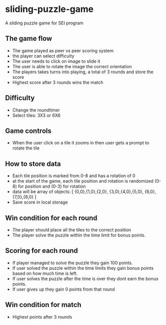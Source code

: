 # sliding-puzzle-game
A sliding puzzle game for SEI program

## The game flow
* The game played as peer vs peer scoring system
* the player can select difficulty
* The user needs to click on image to slide it
* The user is able to rotate the image the correct orientation
* The players takes turns into playing, a total of 3 rounds and store the score
* Highest score after 3 rounds wins the match

## Difficulty
* Change the roundtimer
* Select tiles: 3X3 or 6X6

## Game controls
* When the user click on a tile it zooms in then user gets a prompt to rotate the tile

## How to store data
* Each tile position is marked from 0-8 and has a rotation of 0
* at the start of the game, each tile position and rotation is randomized (0-8) for position and (0-3) for rotation
* data will be array of objects:
    [
        {0,0},{1,0},{2,0},
        {3,0},{4,0},{5,0},
        {6,0},{7,0},{8,0}
     ]
* Save score in local storage

## Win condition for each round
* The player should place all the tiles to the correct position
* The player solve the puzzle within the time limit for bonus points.

## Scoring for each round
* If player managed to solve the puzzle they gain 100 points.
* If user solved the puzzle within the time limits they gain bonus points based on how much time is left.
* If user solves the puzzle after the time is over they dont earn the bonus points.
* If user gives up they gain 0 points from that round

## Win condition for match
* Highest points after 3 rounds